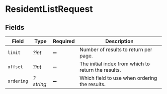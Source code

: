 # ResidentListRequest


## Fields

| Field                                               | Type                                                | Required                                            | Description                                         |
| --------------------------------------------------- | --------------------------------------------------- | --------------------------------------------------- | --------------------------------------------------- |
| `limit`                                             | *?int*                                              | :heavy_minus_sign:                                  | Number of results to return per page.               |
| `offset`                                            | *?int*                                              | :heavy_minus_sign:                                  | The initial index from which to return the results. |
| `ordering`                                          | *?string*                                           | :heavy_minus_sign:                                  | Which field to use when ordering the results.       |